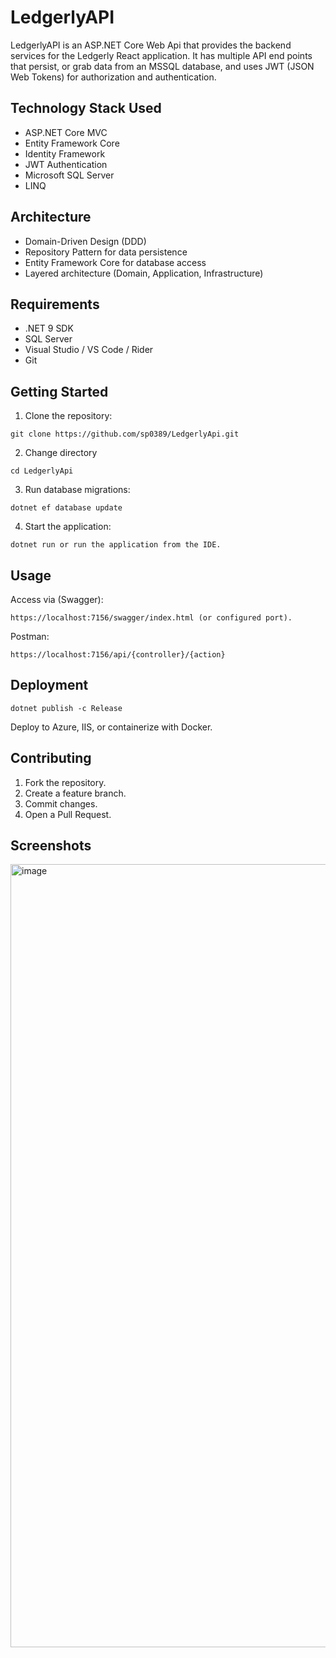 # LedgerlyAPI

LedgerlyAPI is an ASP.NET Core Web Api that provides the backend services for the Ledgerly React application.
It has multiple API end points that persist, or grab data from an MSSQL database, and uses JWT (JSON Web Tokens) for authorization and authentication.

## Technology Stack Used
- ASP.NET Core MVC
- Entity Framework Core
- Identity Framework
- JWT Authentication
- Microsoft SQL Server
- LINQ

## Architecture
- Domain-Driven Design (DDD)
- Repository Pattern for data persistence
- Entity Framework Core for database access
- Layered architecture (Domain, Application, Infrastructure)

## Requirements
- .NET 9 SDK
- SQL Server
- Visual Studio / VS Code / Rider
- Git

## Getting Started
1. Clone the repository:
```
git clone https://github.com/sp0389/LedgerlyApi.git
```
2. Change directory
```
cd LedgerlyApi
```
3. Run database migrations:
```
dotnet ef database update
```
4. Start the application:
```
dotnet run or run the application from the IDE.
```
## Usage
Access via (Swagger):
```
https://localhost:7156/swagger/index.html (or configured port).
```
Postman:
```
https://localhost:7156/api/{controller}/{action}
```
## Deployment
```
dotnet publish -c Release
```
Deploy to Azure, IIS, or containerize with Docker.

## Contributing
1. Fork the repository.
2. Create a feature branch.
3. Commit changes.
4. Open a Pull Request.

## Screenshots

<img width="1185" height="1253" alt="image" src="https://github.com/user-attachments/assets/756c40e4-0dff-455d-95e1-199928e89f6f" />

